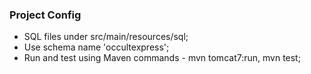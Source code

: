 ### Project Config
- SQL files under src/main/resources/sql;
- Use schema name 'occultexpress';
- Run and test using Maven commands - mvn tomcat7:run, mvn test;
